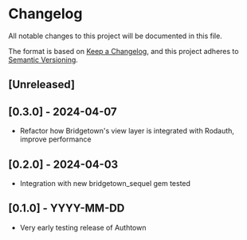 # Changelog

All notable changes to this project will be documented in this file.

The format is based on [Keep a Changelog](https://keepachangelog.com/en/1.0.0/),
and this project adheres to [Semantic Versioning](https://semver.org/spec/v2.0.0.html).

## [Unreleased]

## [0.3.0] - 2024-04-07

- Refactor how Bridgetown's view layer is integrated with Rodauth, improve performance

## [0.2.0] - 2024-04-03

- Integration with new bridgetown_sequel gem tested

## [0.1.0] - YYYY-MM-DD

- Very early testing release of Authtown
